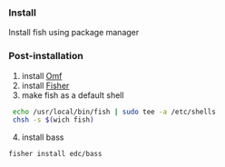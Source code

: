 ### Install
Install fish using package manager

### Post-installation
1. install [Omf](https://github.com/oh-my-fish/oh-my-fish)
2. install [Fisher](https://github.com/jorgebucaran/fisher)
3. make fish as a default shell
  ```bash
   echo /usr/local/bin/fish | sudo tee -a /etc/shells
   chsh -s $(wich fish)
  ```
4. install bass
```bash
fisher install edc/bass
```
